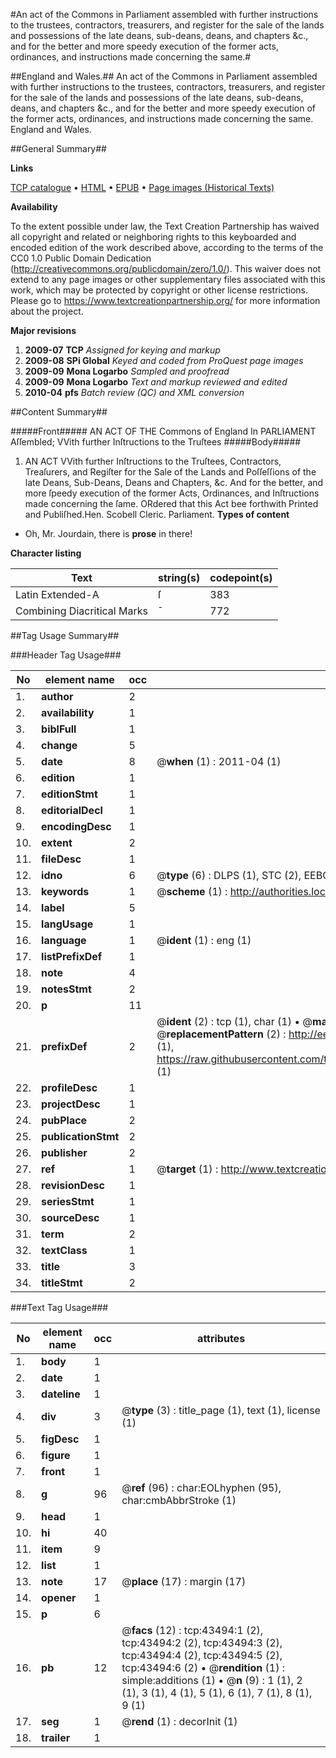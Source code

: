 #An act of the Commons in Parliament assembled with further instructions to the trustees, contractors, treasurers, and register for the sale of the lands and possessions of the late deans, sub-deans, deans, and chapters &c., and for the better and more speedy execution of the former acts, ordinances, and instructions made concerning the same.#

##England and Wales.##
An act of the Commons in Parliament assembled with further instructions to the trustees, contractors, treasurers, and register for the sale of the lands and possessions of the late deans, sub-deans, deans, and chapters &c., and for the better and more speedy execution of the former acts, ordinances, and instructions made concerning the same.
England and Wales.

##General Summary##

**Links**

[TCP catalogue](http://www.ota.ox.ac.uk/tcp/)  • 
[HTML](http://tei.it.ox.ac.uk/tcp/Texts-HTML/free/A38/A38198.html)  • 
[EPUB](http://tei.it.ox.ac.uk/tcp/Texts-EPUB/free/A38/A38198.epub) • 
[Page images (Historical Texts)](https://historicaltexts.jisc.ac.uk/eebo-09527473e)

**Availability**

To the extent possible under law, the Text Creation Partnership has waived all copyright and related or neighboring rights to this keyboarded and encoded edition of the work described above, according to the terms of the CC0 1.0 Public Domain Dedication (http://creativecommons.org/publicdomain/zero/1.0/). This waiver does not extend to any page images or other supplementary files associated with this work, which may be protected by copyright or other license restrictions. Please go to https://www.textcreationpartnership.org/ for more information about the project.

**Major revisions**

1. __2009-07__ __TCP__ *Assigned for keying and markup*
1. __2009-08__ __SPi Global__ *Keyed and coded from ProQuest page images*
1. __2009-09__ __Mona Logarbo__ *Sampled and proofread*
1. __2009-09__ __Mona Logarbo__ *Text and markup reviewed and edited*
1. __2010-04__ __pfs__ *Batch review (QC) and XML conversion*

##Content Summary##

#####Front#####
AN ACT OF THE Commons of England In PARLIAMENT Aſſembled; VVith further Inſtructions to the Truſtees
#####Body#####

1. AN ACT VVith further Inſtructions to the Truſtees, Contractors, Treaſurers, and Regiſter for the Sale of the Lands and Poſſeſſions of the late Deans, Sub-Deans, Deans and Chapters, &c. And for the better, and more ſpeedy execution of the former Acts, Ordinances, and Inſtructions made concerning the ſame.
ORdered that this Act bee forthwith Printed and Publiſhed.Hen. Scobell Cleric. Parliament.
**Types of content**

  * Oh, Mr. Jourdain, there is **prose** in there!

**Character listing**


|Text|string(s)|codepoint(s)|
|---|---|---|
|Latin Extended-A|ſ|383|
|Combining             Diacritical Marks|̄|772|

##Tag Usage Summary##

###Header Tag Usage###

|No|element name|occ|attributes|
|---|---|---|---|
|1.|__author__|2||
|2.|__availability__|1||
|3.|__biblFull__|1||
|4.|__change__|5||
|5.|__date__|8| @__when__ (1) : 2011-04 (1)|
|6.|__edition__|1||
|7.|__editionStmt__|1||
|8.|__editorialDecl__|1||
|9.|__encodingDesc__|1||
|10.|__extent__|2||
|11.|__fileDesc__|1||
|12.|__idno__|6| @__type__ (6) : DLPS (1), STC (2), EEBO-CITATION (1), OCLC (1), VID (1)|
|13.|__keywords__|1| @__scheme__ (1) : http://authorities.loc.gov/ (1)|
|14.|__label__|5||
|15.|__langUsage__|1||
|16.|__language__|1| @__ident__ (1) : eng (1)|
|17.|__listPrefixDef__|1||
|18.|__note__|4||
|19.|__notesStmt__|2||
|20.|__p__|11||
|21.|__prefixDef__|2| @__ident__ (2) : tcp (1), char (1)  •  @__matchPattern__ (2) : ([0-9\-]+):([0-9IVX]+) (1), (.+) (1)  •  @__replacementPattern__ (2) : http://eebo.chadwyck.com/downloadtiff?vid=$1&page=$2 (1), https://raw.githubusercontent.com/textcreationpartnership/Texts/master/tcpchars.xml#$1 (1)|
|22.|__profileDesc__|1||
|23.|__projectDesc__|1||
|24.|__pubPlace__|2||
|25.|__publicationStmt__|2||
|26.|__publisher__|2||
|27.|__ref__|1| @__target__ (1) : http://www.textcreationpartnership.org/docs/. (1)|
|28.|__revisionDesc__|1||
|29.|__seriesStmt__|1||
|30.|__sourceDesc__|1||
|31.|__term__|2||
|32.|__textClass__|1||
|33.|__title__|3||
|34.|__titleStmt__|2||


###Text Tag Usage###

|No|element name|occ|attributes|
|---|---|---|---|
|1.|__body__|1||
|2.|__date__|1||
|3.|__dateline__|1||
|4.|__div__|3| @__type__ (3) : title_page (1), text (1), license (1)|
|5.|__figDesc__|1||
|6.|__figure__|1||
|7.|__front__|1||
|8.|__g__|96| @__ref__ (96) : char:EOLhyphen (95), char:cmbAbbrStroke (1)|
|9.|__head__|1||
|10.|__hi__|40||
|11.|__item__|9||
|12.|__list__|1||
|13.|__note__|17| @__place__ (17) : margin (17)|
|14.|__opener__|1||
|15.|__p__|6||
|16.|__pb__|12| @__facs__ (12) : tcp:43494:1 (2), tcp:43494:2 (2), tcp:43494:3 (2), tcp:43494:4 (2), tcp:43494:5 (2), tcp:43494:6 (2)  •  @__rendition__ (1) : simple:additions (1)  •  @__n__ (9) : 1 (1), 2 (1), 3 (1), 4 (1), 5 (1), 6 (1), 7 (1), 8 (1), 9 (1)|
|17.|__seg__|1| @__rend__ (1) : decorInit (1)|
|18.|__trailer__|1||
